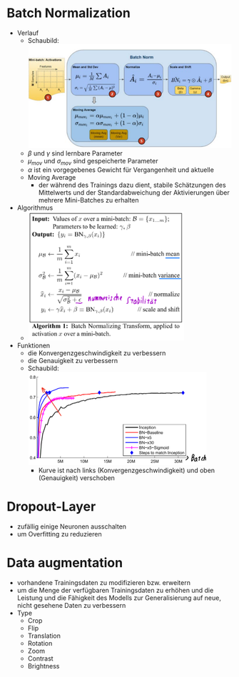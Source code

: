 # Batch Normalization 
- Verlauf 
	- Schaubild: <img src="https://github.com/ICH-BIN-HXM/images_Softwarearchitekturen/blob/main/Snipaste_2023-11-20_21-49-35.png?raw=" width="500" /> 
	- $\beta$ und $\gamma$ sind lernbare Parameter 
	- $\mu_{mov}$ und $\sigma_{mov}$ sind gespeicherte Parameter 
	- $\alpha$ ist ein vorgegebenes Gewicht für Vergangenheit und aktuelle 
	- Moving Average 
		- der während des Trainings dazu dient, stabile Schätzungen des Mittelwerts und der Standardabweichung der Aktivierungen über mehrere Mini-Batches zu erhalten 
- Algorithmus 
	- <img src="https://github.com/ICH-BIN-HXM/images_Softwarearchitekturen/blob/main/Snipaste_2023-11-20_21-56-14.png?raw=" width="350" /> 
- Funktionen 
	- die Konvergenzgeschwindigkeit zu verbessern 
	- die Genauigkeit zu verbessern 
	- Schaubild: <img src="https://github.com/ICH-BIN-HXM/images_Softwarearchitekturen/blob/main/Snipaste_2023-11-20_21-46-53.png?raw=" width="400" /> 
		- Kurve ist nach links (Konvergenzgeschwindigkeit) und oben (Genauigkeit) verschoben 


# Dropout-Layer
- zufällig einige Neuronen ausschalten 
- um Overfitting zu reduzieren


# Data augmentation 
- vorhandene Trainingsdaten zu modifizieren bzw. erweitern 
- um die Menge der verfügbaren Trainingsdaten zu erhöhen und die Leistung und die Fähigkeit des Modells zur Generalisierung auf neue, nicht gesehene Daten zu verbessern 
- Type 
	- Crop 
	- Flip 
	- Translation 
	- Rotation 
	- Zoom 
	- Contrast 
	- Brightness 